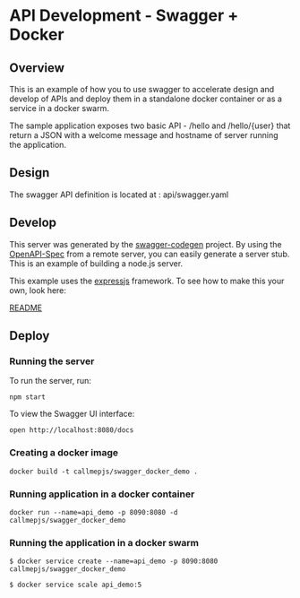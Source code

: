 # API Development - Swagger + Docker

## Overview
This is an example of how you to use swagger to accelerate design and develop of APIs and deploy them in a standalone docker container or as a service in a docker swarm.

The sample application exposes two basic API - /hello and /hello/{user} that return a JSON with a welcome message and hostname of server running the application.

## Design
The swagger API definition is located at :  api/swagger.yaml

## Develop
This server was generated by the [swagger-codegen](https://github.com/swagger-api/swagger-codegen) project.  By using the [OpenAPI-Spec](https://github.com/OAI/OpenAPI-Specification) from a remote server, you can easily generate a server stub.  This is an example of building a node.js server.

This example uses the [expressjs](http://expressjs.com/) framework.  To see how to make this your own, look here:

[README](https://github.com/swagger-api/swagger-codegen/blob/master/README.md)

## Deploy

### Running the server
To run the server, run:

```
npm start
```

To view the Swagger UI interface:

```
open http://localhost:8080/docs
```


### Creating a docker image
```
docker build -t callmepjs/swagger_docker_demo .
```


### Running application in a docker container
```
docker run --name=api_demo -p 8090:8080 -d callmepjs/swagger_docker_demo
```

### Running the application in a docker swarm
```
$ docker service create --name=api_demo -p 8090:8080 callmepjs/swagger_docker_demo
```

```
$ docker service scale api_demo:5
```

